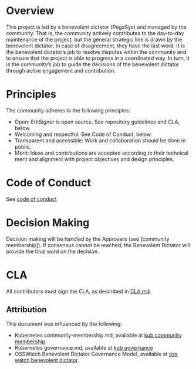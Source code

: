 # Overview
This project is led by a benevolent dictator (PegaSys) and managed by the community. That is, the
community actively contributes to the day-to-day maintenance of the project, but the general
strategic line is drawn by the benevolent dictator. In case of disagreement, they have the last word.
It is the benevolent dictator’s job to resolve disputes within the community and to ensure that the
project is able to progress in a coordinated way. In turn, it is the community’s job to guide the
decisions of the benevolent dictator through active engagement and contribution.


# Principles

The community adheres to the following principles:
* Open: EthSigner is open source. See repository guidelines and CLA, below.
* Welcoming and respectful: See Code of Conduct, below.
* Transparent and accessible: Work and collaboration should be done in public. 
* Merit: Ideas and contributions are accepted according to their technical merit and alignment with
project objectives and design principles.

# Code of Conduct
See [code of conduct]

# Decision Making
Decision making will be handled by the Approvers (see [community membership]).  If consensus cannot 
be reached, the Benevolent Dictator will provide the final word on the decision.

# CLA

All contributors must sign the CLA, as described in [CLA.md].
## Attribution

This document was influenced by the following:
- Kubernetes community-membership.md, available at [kub community membership].
- Kubernetes governance.md, available at [kub governance]  
- OSSWatch Benevolent Dictator Governance Model, available at [oss watch benevolent dictator].  

[CLA.md]: /CLA.md
[code of conduct]: /CODE-OF-CONDUCT.md
[oss watch benevolent dictator]: http://oss-watch.ac.uk/resources/benevolentdictatorgovernancemodel
[kub community membership]: https://raw.githubusercontent.com/kubernetes/community/master/community-membership.md
[kub governance]:https://github.com/kubernetes/community/blob/master/governance.md